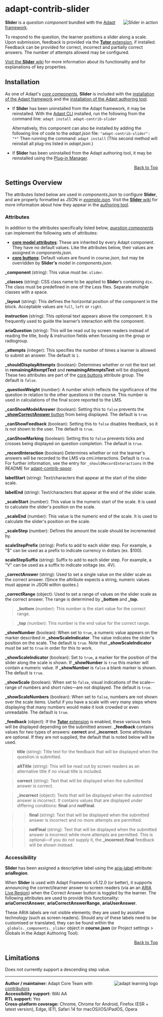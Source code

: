 # adapt-contrib-slider

<img src="https://github.com/adaptlearning/documentation/blob/master/04_wiki_assets/plug-ins/images/slider01.gif" alt="Slider in action" align="right"> **Slider** is a *question component* bundled with the [Adapt framework](https://github.com/adaptlearning/adapt_framework).

To respond to the question, the learner positions a slider along a scale. Upon submission, feedback is provided via the [**Tutor** extension](https://github.com/adaptlearning/adapt-contrib-tutor), if installed. Feedback can be provided for correct, incorrect and partially correct answers. The number of attempts allowed may be configured.

[Visit the **Slider** wiki](https://github.com/adaptlearning/adapt-contrib-slider/wiki) for more information about its functionality and for explanations of key properties.

## Installation

As one of Adapt's *[core components](https://github.com/adaptlearning/adapt_framework/wiki/Core-Plug-ins-in-the-Adapt-Learning-Framework#components),* **Slider** is included with the [installation of the Adapt framework](https://github.com/adaptlearning/adapt_framework/wiki/Manual-installation-of-the-Adapt-framework#installation) and the [installation of the Adapt authoring tool](https://github.com/adaptlearning/adapt_authoring/wiki/Installing-Adapt-Origin).

* If **Slider** has been uninstalled from the Adapt framework, it may be reinstalled.
With the [Adapt CLI](https://github.com/adaptlearning/adapt-cli) installed, run the following from the command line:
`adapt install adapt-contrib-slider`

    Alternatively, this component can also be installed by adding the following line of code to the *adapt.json* file:
    `"adapt-contrib-slider": "*"`
    Then running the command:
    `adapt install`
    (This second method will reinstall all plug-ins listed in *adapt.json*.)

* If **Slider** has been uninstalled from the Adapt authoring tool, it may be reinstalled using the [Plug-in Manager](https://github.com/adaptlearning/adapt_authoring/wiki/Plugin-Manager).
<div float align=right><a href="#top">Back to Top</a></div>

## Settings Overview

The attributes listed below are used in *components.json* to configure **Slider**, and are properly formatted as JSON in [*example.json*](https://github.com/adaptlearning/adapt-contrib-slider/blob/master/example.json). Visit the [**Slider** wiki](https://github.com/adaptlearning/adapt-contrib-slider/wiki) for more information about how they appear in the [authoring tool](https://github.com/adaptlearning/adapt_authoring/wiki).

### Attributes

In addition to the attributes specifically listed below, [*question components*](https://github.com/adaptlearning/adapt_framework/wiki/Core-Plug-ins-in-the-Adapt-Learning-Framework#question-components) can implement the following sets of attributes:
+ [**core model attributes**](https://github.com/adaptlearning/adapt_framework/wiki/Core-model-attributes): These are inherited by every Adapt component. They have no default values. Like the attributes below, their values are assigned in *components.json*.
+ [**core buttons**](https://github.com/adaptlearning/adapt_framework/wiki/Core-Buttons): Default values are found in *course.json*, but may be overridden by **Slider's** model in *components.json*.

**\_component** (string): This value must be: `slider`.

**\_classes** (string): CSS class name to be applied to **Slider**’s containing `div`. The class must be predefined in one of the Less files. Separate multiple classes with a space.

**\_layout** (string): This defines the horizontal position of the component in the block. Acceptable values are `full`, `left` or `right`.

**instruction** (string): This optional text appears above the component. It is frequently used to
guide the learner’s interaction with the component.

**ariaQuestion** (string): This will be read out by screen readers instead of reading the title, body & instruction fields when focusing on the group or radiogroup.

**\_attempts** (integer): This specifies the number of times a learner is allowed to submit an answer. The default is `1`.

**\_shouldDisplayAttempts** (boolean): Determines whether or not the text set in **remainingAttemptText** and **remainingAttemptsText** will be displayed. These two attributes are part of the [core buttons](https://github.com/adaptlearning/adapt_framework/wiki/Core-Buttons) attribute group. The default is `false`.

**\_questionWeight** (number): A number which reflects the significance of the question in relation to the other questions in the course. This number is used in calculations of the final score reported to the LMS.

**\_canShowModelAnswer** (boolean): Setting this to `false` prevents the [**_showCorrectAnswer** button](https://github.com/adaptlearning/adapt_framework/wiki/Core-Buttons) from being displayed. The default is `true`.

**\_canShowFeedback** (boolean): Setting this to `false` disables feedback, so it is not shown to the user. The default is `true`.

**\_canShowMarking** (boolean): Setting this to `false` prevents ticks and crosses being displayed on question completion. The default is `true`.

**\_recordInteraction** (boolean) Determines whether or not the learner's answers will be recorded to the LMS via cmi.interactions. Default is `true`. For further information, see the entry for `_shouldRecordInteractions` in the README for [adapt-contrib-spoor](https://github.com/adaptlearning/adapt-contrib-spoor).

**labelStart** (string): Text/characters that appear at the start of the slider scale.

**labelEnd** (string): Text/characters that appear at the end of the slider scale.

**\_scaleStart** (number): This value is the numeric start of the scale. It is used to calculate the slider's position on the scale.

**\_scaleEnd** (number): This value is the numeric end of the scale. It is used to calculate the slider's position on the scale.

**\_scaleStep** (number): Defines the amount the scale should be incremented by.

**scaleStepPrefix** (string): Prefix to add to each slider step. For example, a "$" can be used as a prefix to indicate currency in dollars (ex. $100).

**scaleStepSuffix** (string): Suffix to add to each slider step. For example, a "V" can be used as a suffix to indicate voltage (ex. 4V).

**\_correctAnswer** (string): Used to set a single value on the slider scale as the correct answer. (Since the attribute expects a string, numeric values must appear in JSON within quotes.)

**\_correctRange** (object):  Used to set a range of values on the slider scale as the correct answer. The range is determined by **\_bottom** and **\_top**.

>**\_bottom** (number): This number is the start value for the correct range.

>**\_top** (number): This number is the end value for the correct range.

**\_showNumber** (boolean): When set to `true`, a numeric value appears on the marker described in **\_showScaleIndicator**. The value indicates the slider's position on the scale. The default is `true`. Note that **\_showScaleIndicator** must be set to `true` in order for this to work.

**\_showScaleIndicator** (boolean): Set to `true`, a marker for the position of the slider along the scale is shown. If **\_showNumber** is `true` this marker will contain a numeric value. If **\_showNumber** is `false` a blank marker is shown. The default is `true`.

**\_showScale** (boolean): When set to `false`, visual indications of the scale&mdash;range of numbers and short rules&mdash;are not displayed. The default is `true`.

**\_showScaleNumbers** (boolean): When set to `false`, numbers are not shown over the scale items. Useful if you have a scale with very many steps where displaying that many  numbers would make it look crowded or even unreadable. The default is `true`.

**\_feedback** (object): If the [**Tutor** extension](https://github.com/adaptlearning/adapt-contrib-tutor) is enabled, these various texts will be displayed depending on the submitted answer. **\_feedback**
contains values for two types of answers: **correct** and **\_incorrect**. Some attributes are optional. If they are not supplied, the default that is noted below will be used.

>**title** (string): Title text for the feedback that will be displayed when the question is submitted.

>**altTitle** (string): This will be read out by screen readers as an alternative title if no visual title is included.

>**correct** (string): Text that will be displayed when the submitted answer is correct.

>**\_incorrect** (object): Texts that will be displayed when the submitted answer is incorrect. It contains values that are displayed under differing conditions: **final** and **notFinal**.

>>**final** (string): Text that will be displayed when the submitted answer is incorrect and no more attempts are permitted.

>>**notFinal** (string): Text that will be displayed when the submitted answer is incorrect while more attempts are permitted. This is optional&mdash;if you do not supply it, the **\_incorrect.final** feedback will be shown instead.

### Accessibility
**Slider** has been assigned a descriptive label using the [aria-label](https://github.com/adaptlearning/adapt_framework/wiki/Aria-Labels) attribute: **ariaRegion**.

When **Slider** is used with Adapt Framework v5.12.0 (or better), it supports announcing the correct/learner answer to screen readers (via an an [ARIA Live Region](https://developer.mozilla.org/en-US/docs/Web/Accessibility/ARIA/ARIA_Live_Regions)) when the Correct Answer button is toggled by the learner. The following attributes are used to provide this functionality: **ariaCorrectAnswer**, **ariaCorrectAnswerRange**, **ariaUserAnswer**.

These ARIA labels are not visible elements; they are used by assistive technology (such as screen readers). Should any of these labels need to be customised or translated, they can be found within the `_globals._components._slider` object in **course.json** (or Project settings > Globals in the Adapt Authoring Tool).
<div float align=right><a href="#top">Back to Top</a></div>

## Limitations

Does not currently support a descending step value.

----------------------------
<a href="https://community.adaptlearning.org/" target="_blank"><img src="https://github.com/adaptlearning/documentation/blob/master/04_wiki_assets/plug-ins/images/adapt-logo-mrgn-lft.jpg" alt="adapt learning logo" align="right"></a>
**Author / maintainer:** Adapt Core Team with [contributors](https://github.com/adaptlearning/adapt-contrib-slider/graphs/contributors)<br>
**Accessibility support:** WAI AA<br>
**RTL support:** Yes<br>
**Cross-platform coverage:** Chrome, Chrome for Android, Firefox (ESR + latest version), Edge, IE11, Safari 14 for macOS/iOS/iPadOS, Opera<br>
